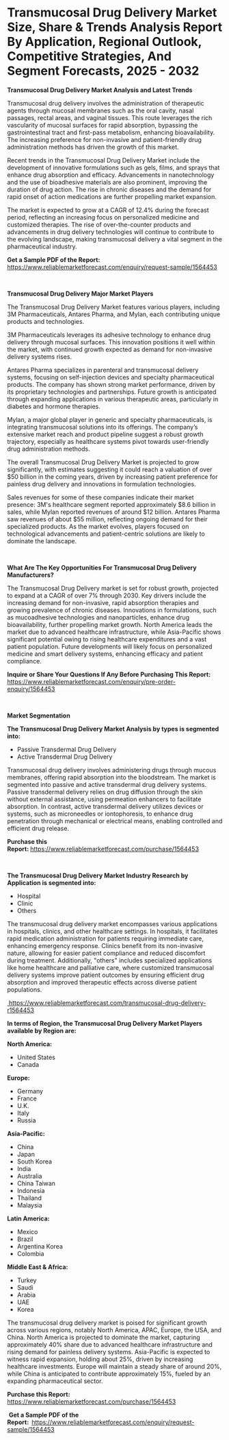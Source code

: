 <p><h1>Transmucosal Drug Delivery Market Size, Share & Trends Analysis Report By Application, Regional Outlook, Competitive Strategies, And Segment Forecasts, 2025 - 2032</h1></p><p><strong>Transmucosal Drug Delivery Market Analysis and Latest Trends</strong></p>
<p><p>Transmucosal drug delivery involves the administration of therapeutic agents through mucosal membranes such as the oral cavity, nasal passages, rectal areas, and vaginal tissues. This route leverages the rich vascularity of mucosal surfaces for rapid absorption, bypassing the gastrointestinal tract and first-pass metabolism, enhancing bioavailability. The increasing preference for non-invasive and patient-friendly drug administration methods has driven the growth of this market.</p><p>Recent trends in the Transmucosal Drug Delivery Market include the development of innovative formulations such as gels, films, and sprays that enhance drug absorption and efficacy. Advancements in nanotechnology and the use of bioadhesive materials are also prominent, improving the duration of drug action. The rise in chronic diseases and the demand for rapid onset of action medications are further propelling market expansion.</p><p>The market is expected to grow at a CAGR of 12.4% during the forecast period, reflecting an increasing focus on personalized medicine and customized therapies. The rise of over-the-counter products and advancements in drug delivery technologies will continue to contribute to the evolving landscape, making transmucosal delivery a vital segment in the pharmaceutical industry.</p></p>
<p><strong>Get a Sample PDF of the Report:&nbsp;</strong> <a href="https://www.reliablemarketforecast.com/enquiry/request-sample/1564453?utm_campaign=1108&utm_medium=2&utm_source=Github&utm_content=ia&utm_term=19042025&utm_id=transmucosal-drug-delivery">https://www.reliablemarketforecast.com/enquiry/request-sample/1564453</a></p>
<p>&nbsp;</p>
<p><strong>Transmucosal Drug Delivery Major Market Players</strong></p>
<p><p>The Transmucosal Drug Delivery Market features various players, including 3M Pharmaceuticals, Antares Pharma, and Mylan, each contributing unique products and technologies. </p><p>3M Pharmaceuticals leverages its adhesive technology to enhance drug delivery through mucosal surfaces. This innovation positions it well within the market, with continued growth expected as demand for non-invasive delivery systems rises. </p><p>Antares Pharma specializes in parenteral and transmucosal delivery systems, focusing on self-injection devices and specialty pharmaceutical products. The company has shown strong market performance, driven by its proprietary technologies and partnerships. Future growth is anticipated through expanding applications in various therapeutic areas, particularly in diabetes and hormone therapies.</p><p>Mylan, a major global player in generic and specialty pharmaceuticals, is integrating transmucosal solutions into its offerings. The company’s extensive market reach and product pipeline suggest a robust growth trajectory, especially as healthcare systems pivot towards user-friendly drug administration methods.</p><p>The overall Transmucosal Drug Delivery Market is projected to grow significantly, with estimates suggesting it could reach a valuation of over $50 billion in the coming years, driven by increasing patient preference for painless drug delivery and innovations in formulation technologies.</p><p>Sales revenues for some of these companies indicate their market presence: 3M's healthcare segment reported approximately $8.6 billion in sales, while Mylan reported revenues of around $12 billion. Antares Pharma saw revenues of about $55 million, reflecting ongoing demand for their specialized products. As the market evolves, players focused on technological advancements and patient-centric solutions are likely to dominate the landscape.</p></p>
<p>&nbsp;</p>
<p><strong>What Are The Key Opportunities For Transmucosal Drug Delivery Manufacturers?</strong></p>
<p><p>The Transmucosal Drug Delivery market is set for robust growth, projected to expand at a CAGR of over 7% through 2030. Key drivers include the increasing demand for non-invasive, rapid absorption therapies and growing prevalence of chronic diseases. Innovations in formulations, such as mucoadhesive technologies and nanoparticles, enhance drug bioavailability, further propelling market growth. North America leads the market due to advanced healthcare infrastructure, while Asia-Pacific shows significant potential owing to rising healthcare expenditures and a vast patient population. Future developments will likely focus on personalized medicine and smart delivery systems, enhancing efficacy and patient compliance.</p></p>
<p><strong>Inquire or Share Your Questions If Any Before Purchasing This Report:</strong> <a href="https://www.reliablemarketforecast.com/enquiry/pre-order-enquiry/1564453?utm_campaign=1108&utm_medium=2&utm_source=Github&utm_content=ia&utm_term=19042025&utm_id=transmucosal-drug-delivery">https://www.reliablemarketforecast.com/enquiry/pre-order-enquiry/1564453</a></p>
<p>&nbsp;</p>
<p><strong>Market Segmentation</strong></p>
<p><strong>The Transmucosal Drug Delivery Market Analysis by types is segmented into:</strong></p>
<p><ul><li>Passive Transdermal Drug Delivery</li><li>Active Transdermal Drug Delivery</li></ul></p>
<p><p>Transmucosal drug delivery involves administering drugs through mucous membranes, offering rapid absorption into the bloodstream. The market is segmented into passive and active transdermal drug delivery systems. Passive transdermal delivery relies on drug diffusion through the skin without external assistance, using permeation enhancers to facilitate absorption. In contrast, active transdermal delivery utilizes devices or systems, such as microneedles or iontophoresis, to enhance drug penetration through mechanical or electrical means, enabling controlled and efficient drug release.</p></p>
<p><strong>Purchase this Report:&nbsp;</strong><a href="https://www.reliablemarketforecast.com/purchase/1564453?utm_campaign=1108&utm_medium=2&utm_source=Github&utm_content=ia&utm_term=19042025&utm_id=transmucosal-drug-delivery">https://www.reliablemarketforecast.com/purchase/1564453</a></p>
<p>&nbsp;</p>
<p><strong>The Transmucosal Drug Delivery Market Industry Research by Application is segmented into:</strong></p>
<p><ul><li>Hospital</li><li>Clinic</li><li>Others</li></ul></p>
<p><p>The transmucosal drug delivery market encompasses various applications in hospitals, clinics, and other healthcare settings. In hospitals, it facilitates rapid medication administration for patients requiring immediate care, enhancing emergency response. Clinics benefit from its non-invasive nature, allowing for easier patient compliance and reduced discomfort during treatment. Additionally, "others" includes specialized applications like home healthcare and palliative care, where customized transmucosal delivery systems improve patient outcomes by ensuring efficient drug absorption and improved therapeutic effects across diverse patient populations.</p></p>
<p><a href="https://www.reliablemarketforecast.com/transmucosal-drug-delivery-r1564453?utm_campaign=1108&utm_medium=2&utm_source=Github&utm_content=ia&utm_term=19042025&utm_id=transmucosal-drug-delivery">&nbsp;https://www.reliablemarketforecast.com/transmucosal-drug-delivery-r1564453</a></p>
<p><strong>In terms of Region, the Transmucosal Drug Delivery Market Players available by Region are:</strong></p>
<p>
    <p> <strong> North America: </strong>
        <ul>
            <li>United States</li>
            <li>Canada</li>
        </ul>
        </p> 
    <p> <strong> Europe: </strong>
        <ul>
            <li>Germany</li>
            <li>France</li>
            <li>U.K.</li>
            <li>Italy</li>
            <li>Russia</li>
        </ul>
        </p> 
    <p> <strong> Asia-Pacific: </strong>
        <ul>
            <li>China</li>
            <li>Japan</li>
            <li>South Korea</li>
            <li>India</li>
            <li>Australia</li>
            <li>China Taiwan</li>
            <li>Indonesia</li>
            <li>Thailand</li>
            <li>Malaysia</li>
        </ul>
        </p> 
    <p> <strong> Latin America: </strong>
        <ul>
            <li>Mexico</li>
            <li>Brazil</li>
            <li>Argentina Korea</li>
            <li>Colombia</li>
        </ul>
        </p> 
    <p> <strong> Middle East & Africa: </strong>
        <ul>
            <li>Turkey</li>
            <li>Saudi</li>
            <li>Arabia</li>
            <li>UAE</li>
            <li>Korea</li>
        </ul>
    </p>
    </p>
<p><p>The transmucosal drug delivery market is poised for significant growth across various regions, notably North America, APAC, Europe, the USA, and China. North America is projected to dominate the market, capturing approximately 40% share due to advanced healthcare infrastructure and rising demand for painless delivery systems. Asia-Pacific is expected to witness rapid expansion, holding about 25%, driven by increasing healthcare investments. Europe will maintain a steady share of around 20%, while China is anticipated to contribute approximately 15%, fueled by an expanding pharmaceutical sector.</p></p>
<p><strong>Purchase this Report: </strong><a href="https://www.reliablemarketforecast.com/purchase/1564453?utm_campaign=1108&utm_medium=2&utm_source=Github&utm_content=ia&utm_term=19042025&utm_id=transmucosal-drug-delivery">https://www.reliablemarketforecast.com/purchase/1564453</a></p>
<p>&nbsp;<strong>Get a Sample PDF of the Report:&nbsp;&nbsp;</strong><a href="https://www.reliablemarketforecast.com/enquiry/request-sample/1564453?utm_campaign=1108&utm_medium=2&utm_source=Github&utm_content=ia&utm_term=19042025&utm_id=transmucosal-drug-delivery">https://www.reliablemarketforecast.com/enquiry/request-sample/1564453</a></p>
<p><strong></strong></p>
<p><p></p><p></p><p></p></p>